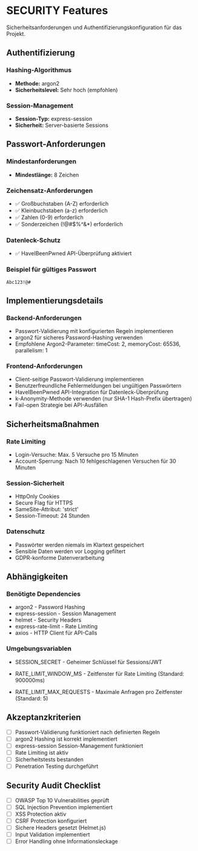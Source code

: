 # SECURITY Features

Sicherheitsanforderungen und Authentifizierungskonfiguration für das Projekt.

## Authentifizierung

### Hashing-Algorithmus
- **Methode:** argon2
- **Sicherheitslevel:** Sehr hoch (empfohlen)

### Session-Management
- **Session-Typ:** express-session
- **Sicherheit:** Server-basierte Sessions

## Passwort-Anforderungen

### Mindestanforderungen
- **Mindestlänge:** 8 Zeichen

### Zeichensatz-Anforderungen
- ✅ Großbuchstaben (A-Z) erforderlich
- ✅ Kleinbuchstaben (a-z) erforderlich
- ✅ Zahlen (0-9) erforderlich
- ✅ Sonderzeichen (!@#$%^&*) erforderlich

### Datenleck-Schutz
- ✅ HaveIBeenPwned API-Überprüfung aktiviert

### Beispiel für gültiges Passwort
```
Abc123!@#
```

## Implementierungsdetails

### Backend-Anforderungen
- Passwort-Validierung mit konfigurierten Regeln implementieren
- argon2 für sicheres Password-Hashing verwenden
- Empfohlene Argon2-Parameter: timeCost: 2, memoryCost: 65536, parallelism: 1

### Frontend-Anforderungen
- Client-seitige Passwort-Validierung implementieren
- Benutzerfreundliche Fehlermeldungen bei ungültigen Passwörtern
- HaveIBeenPwned API-Integration für Datenleck-Überprüfung
- k-Anonymity-Methode verwenden (nur SHA-1 Hash-Prefix übertragen)
- Fail-open Strategie bei API-Ausfällen

## Sicherheitsmaßnahmen

### Rate Limiting
- Login-Versuche: Max. 5 Versuche pro 15 Minuten
- Account-Sperrung: Nach 10 fehlgeschlagenen Versuchen für 30 Minuten

### Session-Sicherheit
- HttpOnly Cookies
- Secure Flag für HTTPS
- SameSite-Attribut: 'strict'
- Session-Timeout: 24 Stunden

### Datenschutz
- Passwörter werden niemals im Klartext gespeichert
- Sensible Daten werden vor Logging gefiltert
- GDPR-konforme Datenverarbeitung

## Abhängigkeiten

### Benötigte Dependencies
- argon2 - Password Hashing
- express-session - Session Management
- helmet - Security Headers
- express-rate-limit - Rate Limiting
- axios - HTTP Client für API-Calls

### Umgebungsvariablen
- SESSION_SECRET - Geheimer Schlüssel für Sessions/JWT

- RATE_LIMIT_WINDOW_MS - Zeitfenster für Rate Limiting (Standard: 900000ms)
- RATE_LIMIT_MAX_REQUESTS - Maximale Anfragen pro Zeitfenster (Standard: 5)

## Akzeptanzkriterien

- [ ] Passwort-Validierung funktioniert nach definierten Regeln
- [ ] argon2 Hashing ist korrekt implementiert
- [ ] express-session Session-Management funktioniert
- [ ] Rate Limiting ist aktiv
- [ ] Sicherheitstests bestanden
- [ ] Penetration Testing durchgeführt

## Security Audit Checklist

- [ ] OWASP Top 10 Vulnerabilities geprüft
- [ ] SQL Injection Prevention implementiert
- [ ] XSS Protection aktiv
- [ ] CSRF Protection konfiguriert
- [ ] Sichere Headers gesetzt (Helmet.js)
- [ ] Input Validation implementiert
- [ ] Error Handling ohne Informationsleckage
